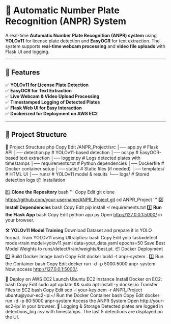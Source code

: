 # 🚗 Automatic Number Plate Recognition (ANPR) System

A real-time **Automatic Number Plate Recognition (ANPR) system** using **YOLOv11** for license plate detection and **EasyOCR** for text extraction. The system supports **real-time webcam processing** and **video file uploads** with Flask UI and logging.

---

## 🚀 Features

✅ **YOLOv11 for License Plate Detection**  
✅ **EasyOCR for Text Extraction**  
✅ **Live Webcam & Video Upload Processing**  
✅ **Timestamped Logging of Detected Plates**  
✅ **Flask Web UI for Easy Interaction**  
✅ **Dockerized for Deployment on AWS EC2**  

---

## 📂 Project Structure


📂 Project Structure
php
Copy
Edit
/ANPR_Project/src
│── app.py                # Flask API
│── detection.py          # YOLOv11-based detection
│── ocr.py                # EasyOCR-based text extraction
│── logger.py             # Logs detected plates with timestamps
│── requirements.txt      # Python dependencies
│── Dockerfile            # Docker container setup
│── static/               # Static files (if needed)
│── templates/            # HTML UI
│── runs/                 # YOLOv11 model & results
└── logs/                 # Stored detection logs
📦 Installation


1️⃣ **Clone the Repository**
bash '''
Copy
Edit
git clone https://github.com/your-username/ANPR_Project.git
cd ANPR_Project  '''
2️⃣ **Install Dependencies**
bash
Copy
Edit
pip install -r requirements.txt
3️⃣ **Run the Flask App**
bash
Copy
Edit
python app.py
Open http://127.0.0.1:5000/ in your browser.

🛠 **YOLOv11 Model Training**
Download Dataset and prepare it in YOLO format.
Train YOLOv11 using Ultralytics:
bash
Copy
Edit
yolo task=detect mode=train model=yolov11.yaml data=your_data.yaml epochs=50 
Save Best Model Weights to runs/detect/train/weights/best.pt.
📦 Docker Deployment
1️⃣ Build Docker Image
bash
Copy
Edit
docker build -t anpr-system .
2️⃣ Run the Container
bash
Copy
Edit
docker run -d -p 5000:5000 anpr-system
Now, access http://127.0.0.1:5000/.

🚀 Deploy on AWS EC2
Launch Ubuntu EC2 Instance
Install Docker on EC2:
bash
Copy
Edit
sudo apt update && sudo apt install -y docker.io
Transfer Files to EC2
bash
Copy
Edit
scp -i your-key.pem -r ANPR_Project ubuntu@your-ec2-ip:~/
Run the Docker Container
bash
Copy
Edit
docker run -d -p 80:5000 anpr-system
Access the ANPR System
Open http://your-ec2-ip/ in your browser.
📝 Logging & Storage
Detected plates are logged in detections_log.csv with timestamps.
The last 5 detections are displayed on the UI.
